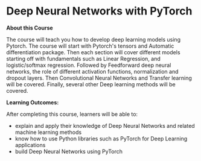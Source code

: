 # Deep Neural Networks with PyTorch
**About this Course**

The course will teach you how to develop deep learning models using  Pytorch. The course will start with Pytorch's  tensors and Automatic differentiation package. Then each section will cover different models starting off with fundamentals such as Linear Regression, and logistic/softmax regression. Followed by  Feedforward deep neural networks, the role of different activation functions, normalization and dropout layers. Then Convolutional Neural Networks and Transfer learning will be covered. Finally, several other Deep learning methods will be covered.

**Learning Outcomes:**

After completing this course, learners will be able to:
-	explain and apply their knowledge of Deep Neural Networks and related machine learning methods
- know how to use Python libraries such as PyTorch  for Deep Learning applications 
- build Deep Neural Networks using PyTorch
